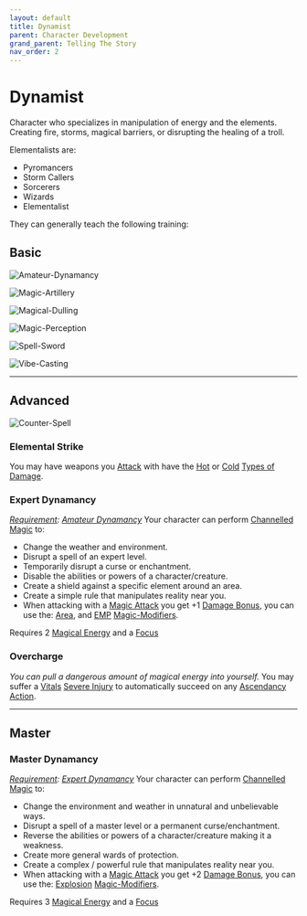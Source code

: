 ```yaml
---
layout: default
title: Dynamist
parent: Character Development
grand_parent: Telling The Story
nav_order: 2
---
```


# Dynamist

Character who specializes in manipulation of energy and the elements. Creating fire, storms, magical barriers, or disrupting the healing of a troll.

Elementalists are:

- Pyromancers
- Storm Callers
- Sorcerers
- Wizards
- Elementalist

They can generally teach the following training:

## Basic

![Amateur-Dynamancy](Game/Blocks/Amateur-Dynamancy)

![Magic-Artillery](Game/Blocks/Magic-Artillery)

![Magical-Dulling](Game/Blocks/Magical-Dulling)

![Magic-Perception](Game/Blocks/Magic-Perception)

![Spell-Sword](Game/Blocks/Spell-Sword)

![Vibe-Casting](Game/Blocks/Vibe-Casting)

---

## Advanced

![Counter-Spell](Game/Blocks/Counter-Spell)

### Elemental Strike

You may have weapons you [Attack](Core/Terminology#Attack) with have the [Hot](Core/Injury#Hot) or [Cold](Core/Injury#Cold) [Types of Damage](Core/Injury#Types%20of%20Damage).

### Expert Dynamancy

_[Requirement](Core/Terminology#Requirement): [Amateur Dynamancy](#Amateur%20Dynamancy)_
Your character can perform [Channelled Magic](Magic#Channelled%20Magic) to:

- Change the weather and environment.
- Disrupt a spell of an expert level.
- Temporarily disrupt a curse or enchantment.
- Disable the abilities or powers of a character/creature.
- Create a shield against a specific element around an area.
- Create a simple rule that manipulates reality near you.
- When attacking with a [Magic Attack](Magic-Modifiers#Magic%20Attack) you get +1 [Damage Bonus](Core/Weapons#Damage%20Bonus), you can use the: [Area](Magic-Modifiers#Area), and [EMP](Magic-Modifiers#EMP) [Magic-Modifiers](Magic-Modifiers).

Requires 2 [Magical Energy](Magic#Magical%20Energy) and a [Focus](Example-Gear#Focus)

### Overcharge

_You can pull a dangerous amount of magical energy into yourself._
You may suffer a [Vitals](Core/Injury#Vitals) [Severe Injury](Core/Injury#Severe%20Injury) to automatically succeed on any [Ascendancy](Core/Spirit#Ascendancy) [Action](Core/Terminology#Action).

---

## Master

### Master Dynamancy

_[Requirement](Core/Terminology#Requirement): [Expert Dynamancy](#Expert%20Dynamancy)_
Your character can perform [Channelled Magic](Magic#Channelled%20Magic) to:

- Change the environment and weather in unnatural and unbelievable ways.
- Disrupt a spell of a master level or a permanent curse/enchantment.
- Reverse the abilities or powers of a character/creature making it a weakness.
- Create more general wards of protection.
- Create a complex / powerful rule that manipulates reality near you.
- When attacking with a [Magic Attack](Magic-Modifiers#Magic%20Attack) you get +2 [Damage Bonus](Core/Weapons#Damage%20Bonus), you can use the: [Explosion](Magic-Modifiers#Explosion) [Magic-Modifiers](Magic-Modifiers).

Requires 3 [Magical Energy](Magic#Magical%20Energy) and a [Focus](Example-Gear#Focus)
